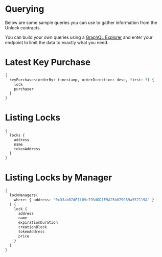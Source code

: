 # Querying

Below are some sample queries you can use to gather information from the Unlock contracts.

You can build your own queries using a [GraphQL Explorer](https://graphiql-online.com/graphiql) and enter your endpoint to limit the data to exactly what you need.

# Latest Key Purchase

```graphql
{
  keyPurchases(orderBy: timestamp, orderDirection: desc, first: 5) {
    lock
    purchaser
  }
}
```

# Listing Locks

```graphql
{
  locks {
    address
    name
    tokenAddress
  }
}
```

# Listing Locks by Manager

```graphql
{
  lockManagers(
    where: { address: "0x33ab07dF7f09e793dDD1E9A25b079989a557119A" }
  ) {
    lock {
      address
      name
      expirationDuration
      creationBlock
      tokenAddress
      price
    }
  }
}
```
